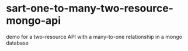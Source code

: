 # sart-one-to-many-two-resource-mongo-api
demo for a two-resource API with a many-to-one relationship in a mongo database
